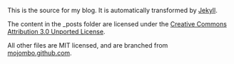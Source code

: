 This is the source for my blog. It is automatically transformed by [Jekyll](http://github.com/mojombo/jekyll).

The content in the _posts folder are licensed under the [Creative Commons Attribution 3.0 Unported License](https://creativecommons.org/licenses/by/3.0/).

All other files are MIT licensed, and are branched from [mojombo.github.com](https://github.com/mojombo/mojombo.github.com).
